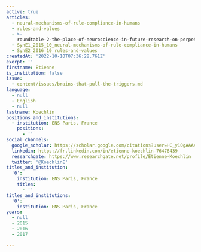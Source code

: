 ```yaml
---
active: true
articles:
  - neural-mechanisms-of-rule-compliance-in-humans
  - rules-and-values
  - >-
    roundtable-2-the-place-of-neuroscience-in-future-research-on-perpetrators-of-extreme-violence
  - SynE1_2015_10_neural-mechanisms-of-rule-compliance-in-humans
  - SynE2_2016_10_rules-and-values
createdAt: '2022-10-10T07:36:28.761Z'
exerpt: ''
firstname: Etienne
is_institution: false
issue:
  - content/issues/brains-that-pull-the-triggers.md
language:
  - null
  - English
  - null
lastname: Koechlin
positions_and_institutions:
  - institution: ENS Paris, France
    positions:
      - ''
social_channels:
  google_scholar: https://scholar.google.com/citations?user=HC_y10gAAAAJ&hl=fr
  linkedin: https://fr.linkedin.com/in/etienne-koechlin-76476439
  researchgate: https://www.researchgate.net/profile/Etienne-Koechlin
  twitter: '@KoechlinE'
titles_and_institution:
  '0':
    institution: ENS Paris, France
    titles:
      - ''
titles_and_institutions:
  '0':
    institution: ENS Paris, France
years:
  - null
  - 2015
  - 2016
  - 2017

---
```

